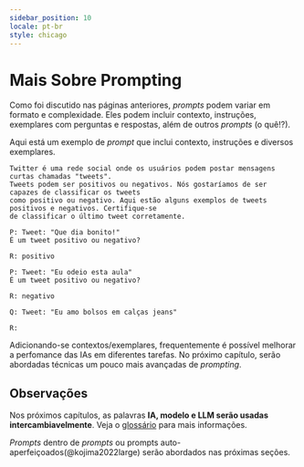 ```yaml
---
sidebar_position: 10
locale: pt-br
style: chicago
---
```


#   Mais Sobre Prompting

Como foi discutido nas páginas anteriores, *prompts* podem variar em formato e complexidade. Eles podem incluir contexto, instruções, exemplares com perguntas e respostas, além de outros *prompts* (o quê!?).

Aqui está um exemplo de *prompt* que inclui contexto, instruções e diversos exemplares.

```text
Twitter é uma rede social onde os usuários podem postar mensagens curtas chamadas "tweets".
Tweets podem ser positivos ou negativos. Nós gostaríamos de ser capazes de classificar os tweets
como positivo ou negativo. Aqui estão alguns exemplos de tweets positivos e negativos. Certifique-se
de classificar o último tweet corretamente.

P: Tweet: "Que dia bonito!"
É um tweet positivo ou negativo?

R: positivo

P: Tweet: "Eu odeio esta aula"
É um tweet positivo ou negativo?

R: negativo

Q: Tweet: "Eu amo bolsos em calças jeans"

R:

```


Adicionando-se contextos/exemplares, frequentemente é possível melhorar a perfomance das IAs
em diferentes tarefas. No próximo capítulo, serão abordadas técnicas um pouco mais avançadas de *prompting*.

## Observações


Nos próximos capítulos, as palavras **IA, modelo e LLM serão usadas intercambiavelmente**. Veja o [glossário](https://learnprompting.org/docs/vocabulary) para mais informações.

*Prompts* dentro de *prompts* ou prompts auto-aperfeiçoados(@kojima2022large) serão abordados nas próximas seções.
